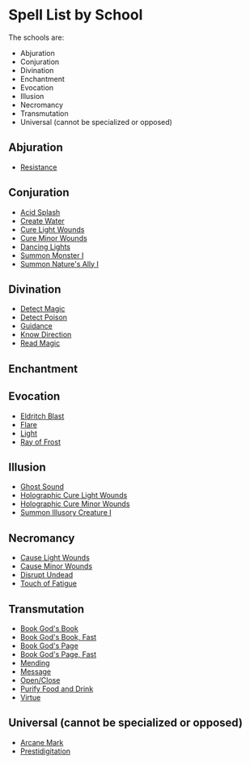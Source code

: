 # Spell List by School

The schools are:

- Abjuration
- Conjuration
- Divination
- Enchantment
- Evocation
- Illusion
- Necromancy
- Transmutation
- Universal (cannot be specialized or opposed)

## Abjuration

- [Resistance](/Magic/R/Resistance.md)

## Conjuration

- [Acid Splash](/Magic/A/AcidSplash.md)
- [Create Water](/Magic/C/CreateWater.md)
- [Cure Light Wounds](/Magic/C/CureLightWounds.md)
- [Cure Minor Wounds](/Magic/C/CureMinorWounds.md)
- [Dancing Lights](/Magic/D/DancingLights.md)
- [Summon Monster I](/Magic/S/SummonMonster1.md)
- [Summon Nature's Ally I](/Magic/S/SummonNaturesAlly1.md)

## Divination

- [Detect Magic](/Magic/D/DetectMagic.md)
- [Detect Poison](/Magic/D/DetectPoison.md)
- [Guidance](/Magic/G/Guidance.md)
- [Know Direction](/Magic/K/KnowDirection.md)
- [Read Magic](/Magic/R/ReadMagic.md)

## Enchantment

## Evocation

- [Eldritch Blast](/Magic/E/EldritchBlast.md)
- [Flare](/Magic/F/Flare.md)
- [Light](/Magic/L/Light.md)
- [Ray of Frost](/Magic/R/RayOfFrost.md)

## Illusion

- [Ghost Sound](/Magic/G/GhostSound.md)
- [Holographic Cure Light Wounds](/Magic/H/HolographicCureLightWounds.md)
- [Holographic Cure Minor Wounds](/Magic/H/HolographicCureMinorWounds.md)
- [Summon Illusory Creature I](/Magic/S/SummonIllusoryCreature1.md)

## Necromancy

- [Cause Light Wounds](/Magic/C/CauseLightWounds.md)
- [Cause Minor Wounds](/Magic/C/CauseMinorWounds.md)
- [Disrupt Undead](/Magic/D/DisruptUndead.md)
- [Touch of Fatigue](/Magic/T/TouchOfFatigue.md)

## Transmutation

- [Book God's Book](/Magic/B/BookGodsBook.md)
- [Book God's Book, Fast](/Magic/B/BookGodsBookFast.md)
- [Book God's Page](/Magic/B/BookGodsPage.md)
- [Book God's Page, Fast](/Magic/B/BookGodsPageFast.md)
- [Mending](/Magic/M/Mending.md)
- [Message](/Magic/M/Message.md)
- [Open/Close](/Magic/O/OpenClose.md)
- [Purify Food and Drink](/Magic/P/PurifyFoodAndDrink.md)
- [Virtue](/Magic/V/Virtue.md)

## Universal (cannot be specialized or opposed)

- [Arcane Mark](/Magic/A/ArcaneMark.md)
- [Prestidigitation](/Magic/P/Prestidigitation.md)
